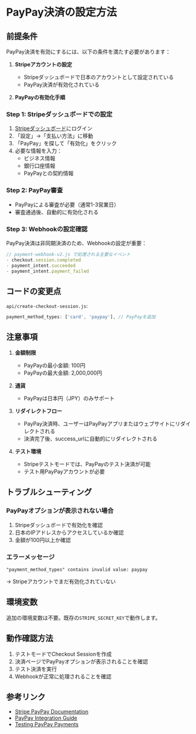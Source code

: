 # PayPay決済の設定方法

## 前提条件
PayPay決済を有効にするには、以下の条件を満たす必要があります：

1. **Stripeアカウントの設定**
   - Stripeダッシュボードで日本のアカウントとして設定されている
   - PayPay決済が有効化されている

2. **PayPayの有効化手順**

### Step 1: Stripeダッシュボードでの設定

1. [Stripeダッシュボード](https://dashboard.stripe.com/)にログイン
2. 「設定」→「支払い方法」に移動
3. 「PayPay」を探して「有効化」をクリック
4. 必要な情報を入力：
   - ビジネス情報
   - 銀行口座情報
   - PayPayとの契約情報

### Step 2: PayPay審査

- PayPayによる審査が必要（通常1-3営業日）
- 審査通過後、自動的に有効化される

### Step 3: Webhookの設定確認

PayPay決済は非同期決済のため、Webhookの設定が重要：

```javascript
// payment-webhook-v2.js で処理される主要なイベント
- checkout.session.completed
- payment_intent.succeeded
- payment_intent.payment_failed
```

## コードの変更点

`api/create-checkout-session.js`:
```javascript
payment_method_types: ['card', 'paypay'], // PayPayを追加
```

## 注意事項

1. **金額制限**
   - PayPayの最小金額: 100円
   - PayPayの最大金額: 2,000,000円

2. **通貨**
   - PayPayは日本円（JPY）のみサポート

3. **リダイレクトフロー**
   - PayPay決済時、ユーザーはPayPayアプリまたはウェブサイトにリダイレクトされる
   - 決済完了後、success_urlに自動的にリダイレクトされる

4. **テスト環境**
   - Stripeテストモードでは、PayPayのテスト決済が可能
   - テスト用PayPayアカウントが必要

## トラブルシューティング

### PayPayオプションが表示されない場合

1. Stripeダッシュボードで有効化を確認
2. 日本のIPアドレスからアクセスしているか確認
3. 金額が100円以上か確認

### エラーメッセージ

```
"payment_method_types" contains invalid value: paypay
```
→ Stripeアカウントでまだ有効化されていない

## 環境変数

追加の環境変数は不要。既存の`STRIPE_SECRET_KEY`で動作します。

## 動作確認方法

1. テストモードでCheckout Sessionを作成
2. 決済ページでPayPayオプションが表示されることを確認
3. テスト決済を実行
4. Webhookが正常に処理されることを確認

## 参考リンク

- [Stripe PayPay Documentation](https://docs.stripe.com/payments/paypay)
- [PayPay Integration Guide](https://docs.stripe.com/payments/paypay/accept-a-payment)
- [Testing PayPay Payments](https://docs.stripe.com/payments/paypay/accept-a-payment#test-your-integration)